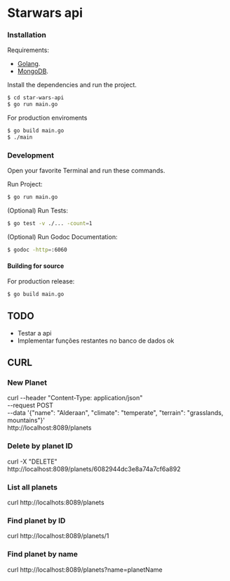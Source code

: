 # Starwars api

### Installation

Requirements:

- [Golang](https://golang.org.dl/).
- [MongoDB](https://mongodb.com).

Install the dependencies and run the project.

```sh
$ cd star-wars-api
$ go run main.go
```

For production enviroments

```sh
$ go build main.go
$ ./main
```

### Development
Open your favorite Terminal and run these commands.

Run Project:
```sh
$ go run main.go
```

(Optional) Run Tests:
```sh
$ go test -v ./... -count=1
```

(Optional) Run Godoc Documentation:
```sh
$ godoc -http=:6060
```

#### Building for source
For production release:
```sh
$ go build main.go
```

## TODO
* Testar a api
* Implementar funções restantes no banco de dados ok

## CURL
### New Planet
curl --header "Content-Type: application/json" \
  --request POST \
  --data '{"name": "Alderaan", "climate": "temperate", "terrain": "grasslands, mountains"}' \
  http://localhost:8089/planets

### Delete by planet ID
curl -X "DELETE" http://localhost:8089/planets/6082944dc3e8a74a7cf6a892

### List all planets
curl http://localhots:8089/planets

### Find planet by ID
curl http://localhost:8089/planets/1

### Find planet by name
curl http://localhost:8089/planets?name=planetName
